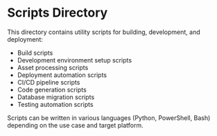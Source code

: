 # Scripts Directory

This directory contains utility scripts for building, development, and deployment:

- Build scripts
- Development environment setup scripts
- Asset processing scripts
- Deployment automation scripts
- CI/CD pipeline scripts
- Code generation scripts
- Database migration scripts
- Testing automation scripts

Scripts can be written in various languages (Python, PowerShell, Bash) depending on the use case and target platform.
